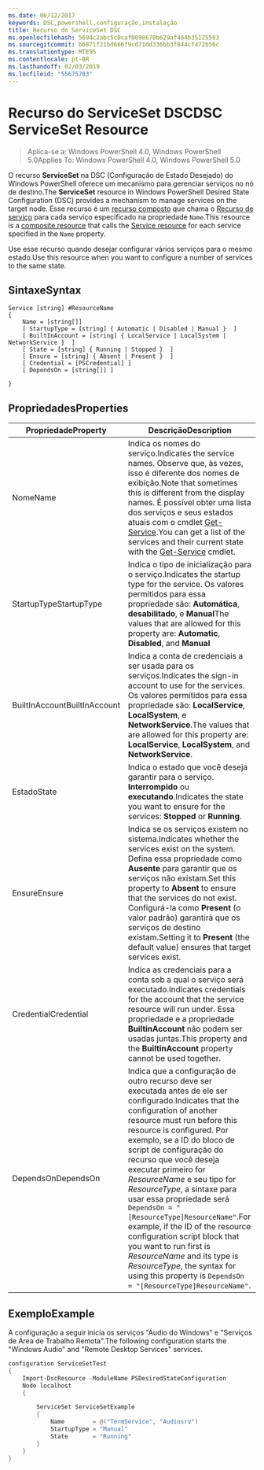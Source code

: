 ```yaml
---
ms.date: 06/12/2017
keywords: DSC,powershell,configuração,instalação
title: Recurso do ServiceSet DSC
ms.openlocfilehash: 5694c2abc5c0caf0098670b629af464b35125583
ms.sourcegitcommit: b6871f21bd666f9cd71dd336bb3f844cf472b56c
ms.translationtype: MTE95
ms.contentlocale: pt-BR
ms.lasthandoff: 02/03/2019
ms.locfileid: "55675783"
---
```

# <a name="dsc-serviceset-resource"></a><span data-ttu-id="e304e-103">Recurso do ServiceSet DSC</span><span class="sxs-lookup"><span data-stu-id="e304e-103">DSC ServiceSet Resource</span></span>

> <span data-ttu-id="e304e-104">Aplica-se a: Windows PowerShell 4.0, Windows PowerShell 5.0</span><span class="sxs-lookup"><span data-stu-id="e304e-104">Applies To: Windows PowerShell 4.0, Windows PowerShell 5.0</span></span>

<span data-ttu-id="e304e-105">O recurso **ServiceSet** na DSC (Configuração de Estado Desejado) do Windows PowerShell oferece um mecanismo para gerenciar serviços no nó de destino.</span><span class="sxs-lookup"><span data-stu-id="e304e-105">The **ServiceSet** resource in Windows PowerShell Desired State Configuration (DSC) provides a mechanism to manage services on the target node.</span></span> <span data-ttu-id="e304e-106">Esse recurso é um [recurso composto](../../../resources/authoringResourceComposite.md) que chama o [Recurso de serviço](serviceResource.md) para cada serviço especificado na propriedade `Name`.</span><span class="sxs-lookup"><span data-stu-id="e304e-106">This resource is a [composite resource](../../../resources/authoringResourceComposite.md) that calls the [Service resource](serviceResource.md) for each service specified in the `Name` property.</span></span>

<span data-ttu-id="e304e-107">Use esse recurso quando desejar configurar vários serviços para o mesmo estado.</span><span class="sxs-lookup"><span data-stu-id="e304e-107">Use this resource when you want to configure a number of services to the same state.</span></span>

## <a name="syntax"></a><span data-ttu-id="e304e-108">Sintaxe</span><span class="sxs-lookup"><span data-stu-id="e304e-108">Syntax</span></span>

```
Service [string] #ResourceName
{
    Name = [string[]]
    [ StartupType = [string] { Automatic | Disabled | Manual }  ]
    [ BuiltInAccount = [string] { LocalService | LocalSystem | NetworkService }  ]
    [ State = [string] { Running | Stopped }  ]
    [ Ensure = [string] { Absent | Present }  ]
    [ Credential = [PSCredential] ]
    [ DependsOn = [string[]] ]

}
```

## <a name="properties"></a><span data-ttu-id="e304e-109">Propriedades</span><span class="sxs-lookup"><span data-stu-id="e304e-109">Properties</span></span>

|  <span data-ttu-id="e304e-110">Propriedade</span><span class="sxs-lookup"><span data-stu-id="e304e-110">Property</span></span>  |  <span data-ttu-id="e304e-111">Descrição</span><span class="sxs-lookup"><span data-stu-id="e304e-111">Description</span></span>   |
|---|---|
| <span data-ttu-id="e304e-112">Nome</span><span class="sxs-lookup"><span data-stu-id="e304e-112">Name</span></span>| <span data-ttu-id="e304e-113">Indica os nomes do serviço.</span><span class="sxs-lookup"><span data-stu-id="e304e-113">Indicates the service names.</span></span> <span data-ttu-id="e304e-114">Observe que, às vezes, isso é diferente dos nomes de exibição.</span><span class="sxs-lookup"><span data-stu-id="e304e-114">Note that sometimes this is different from the display names.</span></span> <span data-ttu-id="e304e-115">É possível obter uma lista dos serviços e seus estados atuais com o cmdlet [Get-Service](https://technet.microsoft.com/library/hh849804.aspx).</span><span class="sxs-lookup"><span data-stu-id="e304e-115">You can get a list of the services and their current state with the [Get-Service](https://technet.microsoft.com/library/hh849804.aspx) cmdlet.</span></span>|
| <span data-ttu-id="e304e-116">StartupType</span><span class="sxs-lookup"><span data-stu-id="e304e-116">StartupType</span></span>| <span data-ttu-id="e304e-117">Indica o tipo de inicialização para o serviço.</span><span class="sxs-lookup"><span data-stu-id="e304e-117">Indicates the startup type for the service.</span></span> <span data-ttu-id="e304e-118">Os valores permitidos para essa propriedade são: **Automática**, **desabilitado**, e **Manual**</span><span class="sxs-lookup"><span data-stu-id="e304e-118">The values that are allowed for this property are: **Automatic**, **Disabled**, and **Manual**</span></span>|
| <span data-ttu-id="e304e-119">BuiltInAccount</span><span class="sxs-lookup"><span data-stu-id="e304e-119">BuiltInAccount</span></span>| <span data-ttu-id="e304e-120">Indica a conta de credenciais a ser usada para os serviços.</span><span class="sxs-lookup"><span data-stu-id="e304e-120">Indicates the sign-in account to use for the services.</span></span> <span data-ttu-id="e304e-121">Os valores permitidos para essa propriedade são: **LocalService**, **LocalSystem**, e **NetworkService**.</span><span class="sxs-lookup"><span data-stu-id="e304e-121">The values that are allowed for this property are: **LocalService**, **LocalSystem**, and **NetworkService**.</span></span>|
| <span data-ttu-id="e304e-122">Estado</span><span class="sxs-lookup"><span data-stu-id="e304e-122">State</span></span>| <span data-ttu-id="e304e-123">Indica o estado que você deseja garantir para o serviço. **Interrompido** ou **executando**.</span><span class="sxs-lookup"><span data-stu-id="e304e-123">Indicates the state you want to ensure for the services: **Stopped** or **Running**.</span></span>|
| <span data-ttu-id="e304e-124">Ensure</span><span class="sxs-lookup"><span data-stu-id="e304e-124">Ensure</span></span>| <span data-ttu-id="e304e-125">Indica se os serviços existem no sistema.</span><span class="sxs-lookup"><span data-stu-id="e304e-125">Indicates whether the services exist on the system.</span></span> <span data-ttu-id="e304e-126">Defina essa propriedade como **Ausente** para garantir que os serviços não existam.</span><span class="sxs-lookup"><span data-stu-id="e304e-126">Set this property to **Absent** to ensure that the services do not exist.</span></span> <span data-ttu-id="e304e-127">Configurá-la como **Present** (o valor padrão) garantirá que os serviços de destino existam.</span><span class="sxs-lookup"><span data-stu-id="e304e-127">Setting it to **Present** (the default value) ensures that target services exist.</span></span>|
| <span data-ttu-id="e304e-128">Credential</span><span class="sxs-lookup"><span data-stu-id="e304e-128">Credential</span></span>| <span data-ttu-id="e304e-129">Indica as credenciais para a conta sob a qual o serviço será executado.</span><span class="sxs-lookup"><span data-stu-id="e304e-129">Indicates credentials for the account that the service resource will run under.</span></span> <span data-ttu-id="e304e-130">Essa propriedade e a propriedade **BuiltinAccount** não podem ser usadas juntas.</span><span class="sxs-lookup"><span data-stu-id="e304e-130">This property and the **BuiltinAccount** property cannot be used together.</span></span>|
| <span data-ttu-id="e304e-131">DependsOn</span><span class="sxs-lookup"><span data-stu-id="e304e-131">DependsOn</span></span>| <span data-ttu-id="e304e-132">Indica que a configuração de outro recurso deve ser executada antes de ele ser configurado.</span><span class="sxs-lookup"><span data-stu-id="e304e-132">Indicates that the configuration of another resource must run before this resource is configured.</span></span> <span data-ttu-id="e304e-133">Por exemplo, se a ID do bloco de script de configuração do recurso que você deseja executar primeiro for *ResourceName* e seu tipo for *ResourceType*, a sintaxe para usar essa propriedade será `DependsOn = "[ResourceType]ResourceName"`.</span><span class="sxs-lookup"><span data-stu-id="e304e-133">For example, if the ID of the resource configuration script block that you want to run first is *ResourceName* and its type is *ResourceType*, the syntax for using this property is `DependsOn = "[ResourceType]ResourceName"`.</span></span>|



## <a name="example"></a><span data-ttu-id="e304e-134">Exemplo</span><span class="sxs-lookup"><span data-stu-id="e304e-134">Example</span></span>

<span data-ttu-id="e304e-135">A configuração a seguir inicia os serviços "Áudio do Windows" e "Serviços de Área de Trabalho Remota".</span><span class="sxs-lookup"><span data-stu-id="e304e-135">The following configuration starts the "Windows Audio" and "Remote Desktop Services" services.</span></span>

```powershell
configuration ServiceSetTest
{
    Import-DscResource -ModuleName PSDesiredStateConfiguration
    Node localhost
    {

        ServiceSet ServiceSetExample
        {
            Name        = @("TermService", "Audiosrv")
            StartupType = "Manual"
            State       = "Running"
        }
    }
}
```
